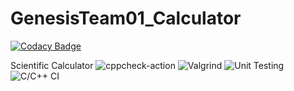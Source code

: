 # GenesisTeam01_Calculator

[![Codacy Badge](https://api.codacy.com/project/badge/Grade/0b5c96b5e8ed4742a1f8726a0f38b744)](https://app.codacy.com/gh/99003161/GenesisTeam01_Calculator?utm_source=github.com&utm_medium=referral&utm_content=99003161/GenesisTeam01_Calculator&utm_campaign=Badge_Grade)

Scientific Calculator
![cppcheck-action](https://github.com/99003161/GenesisTeam01_Calculator/workflows/cppcheck-action/badge.svg)
![Valgrind](https://github.com/99003161/GenesisTeam01_Calculator/workflows/Valgrind/badge.svg)
![Unit Testing](https://github.com/99003161/GenesisTeam01_Calculator/workflows/Unit%20Testing/badge.svg)
![C/C++ CI](https://github.com/99003161/GenesisTeam01_Calculator/workflows/C/C++%20CI/badge.svg)
